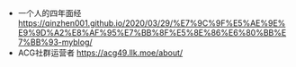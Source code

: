 - 一个人的四年面经
https://qinzhen001.github.io/2020/03/29/%E7%9C%9F%E5%AE%9E%E9%9D%A2%E8%AF%95%E7%BB%8F%E5%8E%86%E6%80%BB%E7%BB%93-myblog/
- ACG社群运营者
  https://acg49.llk.moe/about/
